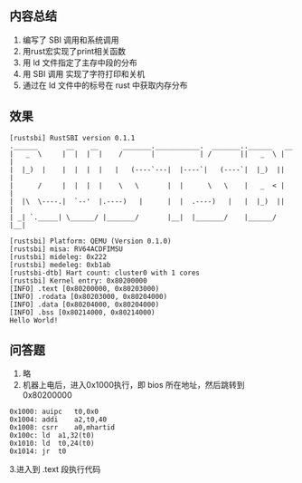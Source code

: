 ## 内容总结

1. 编写了 SBI 调用和系统调用
2. 用rust宏实现了print相关函数
3. 用 ld 文件指定了主存中段的分布
4. 用 SBI 调用 实现了字符打印和关机
5. 通过在 ld 文件中的标号在 rust 中获取内存分布

## 效果
```
[rustsbi] RustSBI version 0.1.1
.______       __    __      _______.___________.  _______..______   __
|   _  \     |  |  |  |    /       |           | /       ||   _  \ |  |
|  |_)  |    |  |  |  |   |   (----`---|  |----`|   (----`|  |_)  ||  |
|      /     |  |  |  |    \   \       |  |      \   \    |   _  < |  |
|  |\  \----.|  `--'  |.----)   |      |  |  .----)   |   |  |_)  ||  |
| _| `._____| \______/ |_______/       |__|  |_______/    |______/ |__|

[rustsbi] Platform: QEMU (Version 0.1.0)
[rustsbi] misa: RV64ACDFIMSU
[rustsbi] mideleg: 0x222
[rustsbi] medeleg: 0xb1ab
[rustsbi-dtb] Hart count: cluster0 with 1 cores
[rustsbi] Kernel entry: 0x80200000
[INFO] .text [0x80200000, 0x80203000)
[INFO] .rodata [0x80203000, 0x80204000)
[INFO] .data [0x80204000, 0x80204000)
[INFO] .bss [0x80214000, 0x80214000)
Hello World!
```

## 问答题

1. 略
2. 机器上电后，进入0x1000执行，即 bios 所在地址，然后跳转到 0x80200000
```ASM
0x1000:	auipc	t0,0x0
0x1004:	addi	a2,t0,40
0x1008:	csrr	a0,mhartid
0x100c:	ld	a1,32(t0)
0x1010:	ld	t0,24(t0)
0x1014:	jr	t0
```
3.进入到 .text 段执行代码
